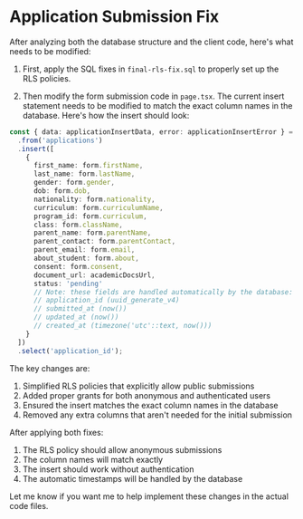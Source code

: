 # Application Submission Fix

After analyzing both the database structure and the client code, here's what needs to be modified:

1. First, apply the SQL fixes in `final-rls-fix.sql` to properly set up the RLS policies.

2. Then modify the form submission code in `page.tsx`. The current insert statement needs to be modified to match the exact column names in the database. Here's how the insert should look:

```typescript
const { data: applicationInsertData, error: applicationInsertError } = await supabase
  .from('applications')
  .insert([
    {
      first_name: form.firstName,
      last_name: form.lastName,
      gender: form.gender,
      dob: form.dob,
      nationality: form.nationality,
      curriculum: form.curriculumName,
      program_id: form.curriculum,
      class: form.className,
      parent_name: form.parentName,
      parent_contact: form.parentContact,
      parent_email: form.email,
      about_student: form.about,
      consent: form.consent,
      document_url: academicDocsUrl,
      status: 'pending'
      // Note: these fields are handled automatically by the database:
      // application_id (uuid_generate_v4)
      // submitted_at (now())
      // updated_at (now())
      // created_at (timezone('utc'::text, now()))
    }
  ])
  .select('application_id');
```

The key changes are:

1. Simplified RLS policies that explicitly allow public submissions
2. Added proper grants for both anonymous and authenticated users
3. Ensured the insert matches the exact column names in the database
4. Removed any extra columns that aren't needed for the initial submission

After applying both fixes:
1. The RLS policy should allow anonymous submissions
2. The column names will match exactly
3. The insert should work without authentication
4. The automatic timestamps will be handled by the database

Let me know if you want me to help implement these changes in the actual code files.
